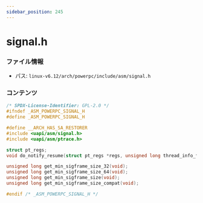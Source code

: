 ```yaml
---
sidebar_position: 245
---
```

# signal.h

### ファイル情報

- パス: `linux-v6.12/arch/powerpc/include/asm/signal.h`

### コンテンツ

```h
/* SPDX-License-Identifier: GPL-2.0 */
#ifndef _ASM_POWERPC_SIGNAL_H
#define _ASM_POWERPC_SIGNAL_H

#define __ARCH_HAS_SA_RESTORER
#include <uapi/asm/signal.h>
#include <uapi/asm/ptrace.h>

struct pt_regs;
void do_notify_resume(struct pt_regs *regs, unsigned long thread_info_flags);

unsigned long get_min_sigframe_size_32(void);
unsigned long get_min_sigframe_size_64(void);
unsigned long get_min_sigframe_size(void);
unsigned long get_min_sigframe_size_compat(void);

#endif /* _ASM_POWERPC_SIGNAL_H */

```
